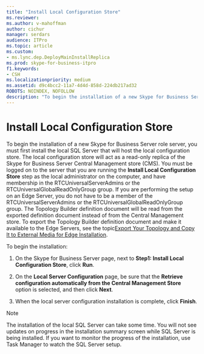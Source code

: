 ```yaml
---
title: "Install Local Configuration Store"
ms.reviewer: 
ms.author: v-mahoffman
author: cichur
manager: serdars
audience: ITPro
ms.topic: article
ms.custom:
- ms.lync.dep.DeployMainInstallReplica
ms.prod: skype-for-business-itpro
f1.keywords:
- CSH
ms.localizationpriority: medium
ms.assetid: d9c4bcc2-11a7-4d4d-858d-224db217ad32
ROBOTS: NOINDEX, NOFOLLOW
description: "To begin the installation of a new Skype for Business Server role server, you must first install the local SQL Server that will host the local configuration store. The local configuration store will act as a read-only replica of the Skype for Business Server Central Management store (CMS)."
---
```


# Install Local Configuration Store

To begin the installation of a new Skype for Business Server role server, you must first install the local SQL Server that will host the local configuration store. The local configuration store will act as a read-only replica of the Skype for Business Server Central Management store (CMS). You must be logged on to the server that you are running the **Install Local Configuration Store** step as the local administrator on the computer, and have membership in the RTCUniversalServerAdmins or the RTCUniversalGlobalReadOnlyGroup group. If you are performing the setup on an Edge Server, you do not have to be a member of the RTCUniversalServerAdmins or the RTCUniversalGlobalReadOnlyGroup group. The Topology Builder definition document will be read from the exported definition document instead of from the Central Management store. To export the Topology Builder definition document and make it available to the Edge Servers, see the topic[Export Your Topology and Copy It to External Media for Edge Installation](/previous-versions/office/lync-server-2013/lync-server-2013-export-your-topology-and-copy-it-to-external-media-for-edge-installation).

To begin the installation:

1. On the Skype for Business Server page, next to **Step1: Install Local Configuration Store**, click **Run**.

2. On the **Local Server Configuration** page, be sure that the **Retrieve configuration automatically from the Central Management Store** option is selected, and then click **Next**.

3. When the local server configuration installation is complete, click **Finish**.

> [!NOTE]
> The installation of the local SQL Server can take some time. You will not see updates on progress in the installation summary screen while SQL Server is being installed. If you want to monitor the progress of the installation, use Task Manager to watch the SQL Server setup.